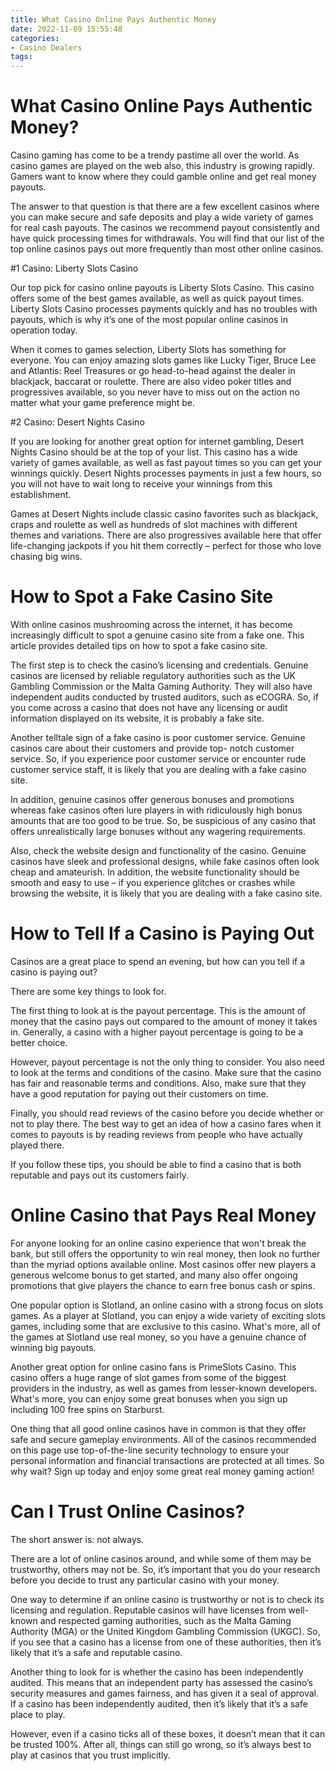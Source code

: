 ```yaml
---
title: What Casino Online Pays Authentic Money
date: 2022-11-09 15:55:48
categories:
- Casino Dealers
tags:
---
```



#  What Casino Online Pays Authentic Money?

Casino gaming has come to be a trendy pastime all over the world. As casino games are played on the web also, this industry is growing rapidly. Gamers want to know where they could gamble online and get real money payouts. 

The answer to that question is that there are a few excellent casinos where you can make secure and safe deposits and play a wide variety of games for real cash payouts. The casinos we recommend payout consistently and have quick processing times for withdrawals. You will find that our list of the top online casinos pays out more frequently than most other online casinos.

#1 Casino: Liberty Slots Casino

Our top pick for casino online payouts is Liberty Slots Casino. This casino offers some of the best games available, as well as quick payout times. Liberty Slots Casino processes payments quickly and has no troubles with payouts, which is why it’s one of the most popular online casinos in operation today.

When it comes to games selection, Liberty Slots has something for everyone. You can enjoy amazing slots games like Lucky Tiger, Bruce Lee and Atlantis: Reel Treasures or go head-to-head against the dealer in blackjack, baccarat or roulette. There are also video poker titles and progressives available, so you never have to miss out on the action no matter what your game preference might be.

#2 Casino: Desert Nights Casino

If you are looking for another great option for internet gambling, Desert Nights Casino should be at the top of your list. This casino has a wide variety of games available, as well as fast payout times so you can get your winnings quickly. Desert Nights processes payments in just a few hours, so you will not have to wait long to receive your winnings from this establishment. 


Games at Desert Nights include classic casino favorites such as blackjack, craps and roulette as well as hundreds of slot machines with different themes and variations. There are also progressives available here that offer life-changing jackpots if you hit them correctly – perfect for those who love chasing big wins.

#  How to Spot a Fake Casino Site

With online casinos mushrooming across the internet, it has become increasingly difficult to spot a genuine casino site from a fake one. This article provides detailed tips on how to spot a fake casino site.

The first step is to check the casino’s licensing and credentials. Genuine casinos are licensed by reliable regulatory authorities such as the UK Gambling Commission or the Malta Gaming Authority. They will also have independent audits conducted by trusted auditors, such as eCOGRA. So, if you come across a casino that does not have any licensing or audit information displayed on its website, it is probably a fake site.

Another telltale sign of a fake casino is poor customer service. Genuine casinos care about their customers and provide top- notch customer service. So, if you experience poor customer service or encounter rude customer service staff, it is likely that you are dealing with a fake casino site.

In addition, genuine casinos offer generous bonuses and promotions whereas fake casinos often lure players in with ridiculously high bonus amounts that are too good to be true. So, be suspicious of any casino that offers unrealistically large bonuses without any wagering requirements.

Also, check the website design and functionality of the casino. Genuine casinos have sleek and professional designs, while fake casinos often look cheap and amateurish. In addition, the website functionality should be smooth and easy to use – if you experience glitches or crashes while browsing the website, it is likely that you are dealing with a fake casino site.

#  How to Tell If a Casino is Paying Out

Casinos are a great place to spend an evening, but how can you tell if a casino is paying out? 

There are some key things to look for. 

The first thing to look at is the payout percentage. This is the amount of money that the casino pays out compared to the amount of money it takes in. Generally, a casino with a higher payout percentage is going to be a better choice. 

However, payout percentage is not the only thing to consider. You also need to look at the terms and conditions of the casino. Make sure that the casino has fair and reasonable terms and conditions. Also, make sure that they have a good reputation for paying out their customers on time. 

Finally, you should read reviews of the casino before you decide whether or not to play there. The best way to get an idea of how a casino fares when it comes to payouts is by reading reviews from people who have actually played there. 

If you follow these tips, you should be able to find a casino that is both reputable and pays out its customers fairly.

#  Online Casino that Pays Real Money

For anyone looking for an online casino experience that won't break the bank, but still offers the opportunity to win real money, then look no further than the myriad options available online. Most casinos offer new players a generous welcome bonus to get started, and many also offer ongoing promotions that give players the chance to earn free bonus cash or spins.

One popular option is Slotland, an online casino with a strong focus on slots games. As a player at Slotland, you can enjoy a wide variety of exciting slots games, including some that are exclusive to this casino. What's more, all of the games at Slotland use real money, so you have a genuine chance of winning big payouts.

Another great option for online casino fans is PrimeSlots Casino. This casino offers a huge range of slot games from some of the biggest providers in the industry, as well as games from lesser-known developers. What's more, you can enjoy some great bonuses when you sign up including 100 free spins on Starburst.

One thing that all good online casinos have in common is that they offer safe and secure gameplay environments. All of the casinos recommended on this page use top-of-the-line security technology to ensure your personal information and financial transactions are protected at all times. So why wait? Sign up today and enjoy some great real money gaming action!

#  Can I Trust Online Casinos?

The short answer is: not always.

There are a lot of online casinos around, and while some of them may be trustworthy, others may not be. So, it’s important that you do your research before you decide to trust any particular casino with your money.

One way to determine if an online casino is trustworthy or not is to check its licensing and regulation. Reputable casinos will have licenses from well-known and respected gaming authorities, such as the Malta Gaming Authority (MGA) or the United Kingdom Gambling Commission (UKGC). So, if you see that a casino has a license from one of these authorities, then it’s likely that it’s a safe and reputable casino.

Another thing to look for is whether the casino has been independently audited. This means that an independent party has assessed the casino’s security measures and games fairness, and has given it a seal of approval. If a casino has been independently audited, then it’s likely that it’s a safe place to play.

However, even if a casino ticks all of these boxes, it doesn’t mean that it can be trusted 100%. After all, things can still go wrong, so it’s always best to play at casinos that you trust implicitly.
